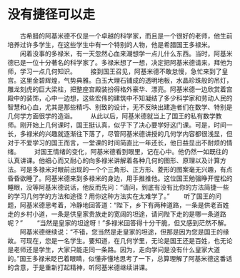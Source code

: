 # 没有捷径可以走
　　古希腊的阿基米德不仅是一个卓越的科学家，而且是一个很好的老师，他生前培养过许多学生，在这些学生中有一个特别的人物，他是希腊国王多禄米。 
　　闲着没事的多禄米，有一天忽然心血来潮想学一点儿什么东西。当时，阿基米德已是一位十分著名的科学家了。多禄米想了一想，决定把阿基米德请来，拜他为师，学习一点几何知识。 
　　接到国王召见，阿基米德不敢怠慢，急忙来到了皇宫。这里金碧辉煌，气势典雅。白玉大理石铺成的透明地板，水晶珍珠般的吊灯，雕龙刻虎的巨大梁柱，把整座宫殿装扮得格外豪华、漂亮。阿基米德一边欣赏着宫殿中的装饰，心中一边想，这些宏伟的建筑中不知凝结了多少科学家和劳动人民的智慧和心血，尤其是那些精巧、别致的设计，无不反映出建造者们在数学、特别是几何学方面很学的造诣。 
　　从此以后，阿基米德就当上了国王的私有数学教师。刚开始上几何课时，国王挺认真，似乎下了决心要学好这门课。可是，时间一长，多禄米的兴趣就逐渐往下落了，尽管阿基米德讲授的几何学内容都很浅显，但对于不爱学习的国王而言，一堂课的时间简直比一年还长，他日益显出不耐烦的情绪。 
　　对国王情绪的变化，阿基米德看到眼里，记在心中。他仍然一如既往的认真讲课。他细心而又耐心的向多禄米讲解着各种几何的图形、原理以及计算方法。可是多禄米对眼前出现的一个个三角形、正方形、菱形的图案毫无兴趣，有点昏昏欲睡了。阿基米德来到多禄米的身边，用手推推他。这位国王勉强睁开惺松的睡眼，没等阿基米德说话，他反而先问：“请问，到底有没有比你的方法简捷一些的学习几何学的方法和途径？用你这种方法实在太难学了。” 
　　听了国王的问题，阿基米德思考着，冷静地回答道：“陛下，乡下有两种道路，一条是供老百姓走的乡村小道，一条是供皇家贵族走的宽阔的坦途，请问陛下走的是哪一条道路呢？” 
　　“当然是皇家的坦途呀！”多禄米回答得十分干脆，但又感到茫然不解。 
　　阿基米德继续说：“不错，您当然是走皇家的坦途，但那是因为您是国王的缘故。可现在，您是一名学生。要知道，在几何学里，无论是国王还是百姓，也无论是老师还是学生，大家只能走同一条路。因为，走向学问是没有什么皇家大道的。”国王多禄米眨巴着眼睛，似懂非懂地思考了一下，总算理解了阿基米德这番话的含意，于是重新打起精神，听阿基米德继续讲课。
 